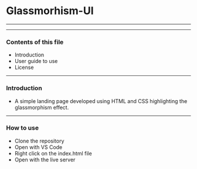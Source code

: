 # Glassmorhism-UI

---
---

### Contents of this file
* Introduction
* User guide to use
* License

---

### Introduction

* A simple landing page developed using HTML and CSS highlighting the glassmorphism effect.

---

### How to use

* Clone the repository
* Open with VS Code
* Right click on the index.html file
* Open with the live server



